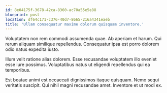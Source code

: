 ```yaml
---
id: 8e04175f-3678-42ca-8360-ac70a55e5e88
blueprint: post
location: df64c171-c376-40d7-8665-216a4341eaeb
title: 'Ullam consequatur maxime dolorum quisquam inventore.'
---
```

Voluptatem non rem commodi assumenda quae. Ab aperiam et harum. Qui rerum aliquam similique repellendus. Consequatur ipsa est porro dolorem odio natus expedita iusto.

Illum velit ratione alias dolorem. Esse recusandae voluptatem illo eveniet esse iure possimus. Voluptatibus natus ut eligendi repellendus qui ea temporibus.

Est beatae animi est occaecati dignissimos itaque quisquam. Nemo sequi veritatis suscipit. Qui nihil magni recusandae amet. Inventore et ut modi ex.